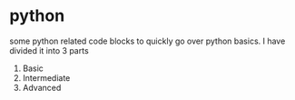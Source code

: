 # python
some python related code blocks to quickly go over python basics. I have divided it into 3 parts
1) Basic
2) Intermediate
3) Advanced
